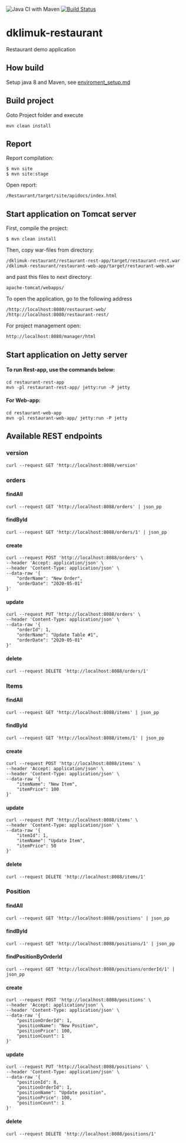![Java CI with Maven](https://github.com/Brest-Java-Course-2020/dklimuk-restaurant/workflows/Java%20CI%20with%20Maven/badge.svg?branch=master)
[![Build Status](https://travis-ci.org/Brest-Java-Course-2020/dklimuk-restaurant.svg?branch=master)](https://travis-ci.org/Brest-Java-Course-2020/dklimuk-restaurant)


# dklimuk-restaurant
Restaurant demo application


## How build
Setup java 8 and Maven, see [enviroment_setup.md](enviroment_setup.md) 
 
## Build project 
Goto Project folder and execute

    mvn clean install
    

## Report 

Report compilation:
````
$ mvn site
$ mvn site:stage
````
Open report:
````
/Restaurant/target/site/apidocs/index.html
````


## Start application on Tomcat server

First, compile the project:

    $ mvn clean install
    
Then, copy war-files from directory: 

    /dklimuk-restaurant/restaurant-rest-app/target/restaurant-rest.war
    /dklimuk-restaurant/restaurant-web-app/target/restaurant-web.war

and past this files to next directory:

    apache-tomcat/webapps/
    
To open the application, go to the following address

    /http://localhost:8080/restaurant-web/
    /http://localhost:8080/restaurant-rest/

    
For project management open:

    http://localhost:8080/manager/html

## Start application on Jetty server

#### To run Rest-app, use the commands below:

    cd restaurant-rest-app
    mvn -pl restaurant-rest-app/ jetty:run -P jetty

#### For Web-app:
 
    cd restaurant-web-app
    mvn -pl restaurant-web-app/ jetty:run -P jetty
    

## Available REST endpoints    

### version

    curl --request GET 'http://localhost:8088/version'


### orders

#### findAll

```
curl --request GET 'http://localhost:8088/orders' | json_pp
```

#### findById

```
curl --request GET 'http://localhost:8088/orders/1' | json_pp
```
#### create

```
curl --request POST 'http://localhost:8088/orders' \
--header 'Accept: application/json' \
--header 'Content-Type: application/json' \
--data-raw '{
    "orderName": "New Order",
    "orderDate": "2020-05-01"
}'
```

#### update

```
curl --request PUT 'http://localhost:8088/orders' \
--header 'Content-Type: application/json' \
--data-raw '{
    "orderId": 1,
    "orderName": "Update Table #1",
    "orderDate": "2020-05-01"
}'
```

#### delete

```
curl --request DELETE 'http://localhost:8088/orders/1'
```


### Items

#### findAll

```
curl --request GET 'http://localhost:8088/items' | json_pp
```

#### findById

```
curl --request GET 'http://localhost:8088/items/1' | json_pp
```
#### create

```
curl --request POST 'http://localhost:8088/items' \
--header 'Accept: application/json' \
--header 'Content-Type: application/json' \
--data-raw '{
    "itemName": "New Item",
    "itemPrice": 100
}'
```

#### update

```
curl --request PUT 'http://localhost:8088/items' \
--header 'Content-Type: application/json' \
--data-raw '{
    "itemId": 1,
    "itemName": "Update Item",
    "itemPrice": 50
}'
```

#### delete

```
curl --request DELETE 'http://localhost:8088/items/1'
```



### Position

#### findAll

```
curl --request GET 'http://localhost:8088/positions' | json_pp
```


#### findById

```
curl --request GET 'http://localhost:8088/positions/1' | json_pp
```

#### findPositionByOrderId

````
curl --request GET 'http://localhost:8088/positions/orderId/1' | json_pp

````


#### create

```
curl --request POST 'http://localhost:8088/positions' \
--header 'Accept: application/json' \
--header 'Content-Type: application/json' \
--data-raw '{
    "positionOrderId": 1,
    "positionName": "New Position",
    "positionPrice": 100,
    "positionCount": 1
}'
```

#### update

```
curl --request PUT 'http://localhost:8088/positions' \
--header 'Content-Type: application/json' \
--data-raw '{
    "positionId": 8,
    "positionOrderId": 1,
    "positionName": "Update position",
    "positionPrice": 100,
    "positionCount": 1
}'
```

#### delete

```
curl --request DELETE 'http://localhost:8088/positions/1'
```
